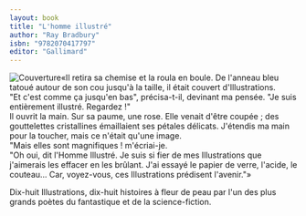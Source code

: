 ```yaml
---
layout: book
title: "L'homme illustré"
author: "Ray Bradbury"
isbn: "9782070417797"
editor: "Gallimard"
---
```

![Couverture](/img/9782070417797.jpg)«Il retira sa chemise et la roula en boule. De l'anneau bleu tatoué autour de son cou jusqu'à la taille, il était couvert d'Illustrations.  
"Et c'est comme ça jusqu'en bas", précisa-t-il, devinant ma pensée. "Je suis entièrement illustré. Regardez !"  
Il ouvrit la main. Sur sa paume, une rose. Elle venait d'être coupée ; des gouttelettes cristallines émaillaient ses pétales délicats. J'étendis ma main pour la toucher, mais ce n'était qu'une image.  
"Mais elles sont magnifiques ! m'écriai-je.  
"Oh oui, dit l'Homme Illustré. Je suis si fier de mes Illustrations que j'aimerais les effacer en les brûlant. J'ai essayé le papier de verre, l'acide, le couteau... Car, voyez-vous, ces Illustrations prédisent l'avenir."»

Dix-huit Illustrations, dix-huit histoires à fleur de peau par l'un des plus grands poètes du fantastique et de la science-fiction.
